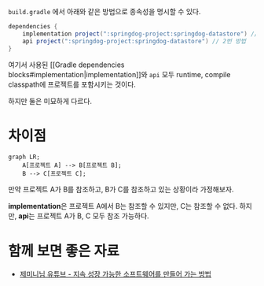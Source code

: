 
`build.gradle` 에서 아래와 같은 방법으로 종속성을 명시할 수 있다.
```groovy
dependencies {
	implementation project(":springdog-project:springdog-datastore") // 1번 방법
	api project(":springdog-project:springdog-datastore") // 2번 방법
}
```

여기서 사용된 [[Gradle dependencies blocks#implementation|implementation]]와 `api` 모두 runtime, compile classpath에 프로젝트를 포함시키는 것이다.

하지만 둘은 미묘하게 다르다.
# 차이점

```mermaid
graph LR;
    A[프로젝트 A] --> B[프로젝트 B];
    B --> C[프로젝트 C];

```
만약 프로젝트 A가 B를 참조하고, B가 C를 참조하고 있는 상황이라 가정해보자.

**implementation**은 프로젝트 A에서 B는 참조할 수 있지만, C는 참조할 수 없다.
하지만, **api**는 프로젝트 A가 B, C 모두 참조 가능하다.

# 함께 보면 좋은 자료
- [제미니님 유튜브 - 지속 성장 가능한 소프트웨어를 만들어 가는 방법](https://youtu.be/pimYIfXCUe8?si=5GHvh4iXPzB7nHqD)


